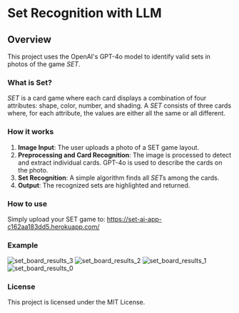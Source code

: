 # Set Recognition with LLM

## Overview

This project uses the OpenAI's GPT-4o model to identify valid sets in photos of the game *SET*.

### What is Set?

*SET* is a card game where each card displays a combination of four attributes: shape, color, number, and shading. A *SET* consists of three cards where, for each attribute, the values are either all the same or all different.

### How it works

1. **Image Input**: The user uploads a photo of a SET game layout.
2. **Preprocessing and Card Recognition**: The image is processed to detect and extract individual cards. GPT-4o is used to describe the cards on the photo.
3. **Set Recognition**: A simple algorithm finds all *SET*s among the cards.
4. **Output**: The recognized sets are highlighted and returned.

### How to use

Simply upload your SET game to: https://set-ai-app-c162aa183dd5.herokuapp.com/

### Example

![set_board_results_3](https://github.com/user-attachments/assets/55e4a888-4efe-4449-b2d6-1fcf532e4cf0)
![set_board_results_2](https://github.com/user-attachments/assets/2905a377-a55c-47c4-b11d-a51a7a4fce1f)
![set_board_results_1](https://github.com/user-attachments/assets/7c5e79a7-114a-4a78-89fe-afd4b6791019)
![set_board_results_0](https://github.com/user-attachments/assets/0845aa69-f1ca-4ef9-a059-6ad60f780b3f)

### License
This project is licensed under the MIT License.
